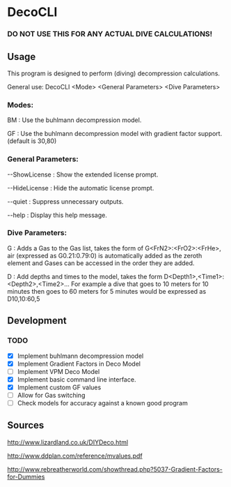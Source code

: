 # DecoCLI
### DO NOT USE THIS FOR ANY ACTUAL DIVE CALCULATIONS!

## Usage

This program is designed to perform (diving) decompression calculations.

General use: DecoCLI \<Mode> \<General Parameters> \<Dive Parameters>

### Modes:
BM             :   Use the buhlmann decompression model.

GF             :   Use the buhlmann decompression model with gradient factor support. (default is 30,80)

### General Parameters:
--ShowLicense  :   Show the extended license prompt.

--HideLicense  :   Hide the automatic license prompt.

--quiet        :   Suppress unnecessary outputs.

--help         :   Display this help message.

### Dive Parameters:
G              :   Adds a Gas to the Gas list, takes the form of G\<FrN2>:\<FrO2>:\<FrHe>,
                   air (expressed as G0.21:0.79:0) is automatically added as the zeroth element
                   and Gases can be accessed in the order they are added.

D              :   Add depths and times to the model, takes the form D\<Depth1>,\<Time1>:\<Depth2>,\<Time2>...
                   For example a dive that goes to 10 meters for 10 minutes then goes to 60 meters for 5 minutes
                   would be expressed as D10,10:60,5

## Development
### TODO
- [x] Implement buhlmann decompression model
- [x] Implement Gradient Factors in Deco Model
- [ ] Implement VPM Deco Model
- [x] Implement basic command line interface.
- [x] Implement custom GF values
- [ ] Allow for Gas switching
- [ ] Check models for accuracy against a known good program

## Sources

http://www.lizardland.co.uk/DIYDeco.html

http://www.ddplan.com/reference/mvalues.pdf

http://www.rebreatherworld.com/showthread.php?5037-Gradient-Factors-for-Dummies
